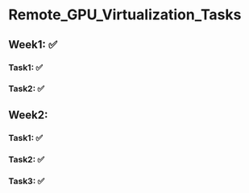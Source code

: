 # Remote_GPU_Virtualization_Tasks

## Week1: ✅

### Task1: ✅
### Task2: ✅

## Week2: 

### Task1: ✅
### Task2: ✅
### Task3: ✅
